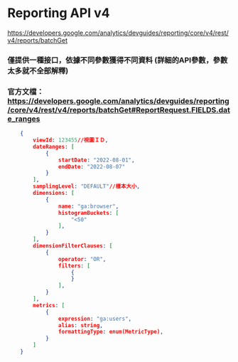 # Reporting API v4

https://developers.google.com/analytics/devguides/reporting/core/v4/rest/v4/reports/batchGet

### 僅提供一種接口，依據不同參數獲得不同資料 (詳細的API參數，參數太多就不全部解釋)
### 官方文檔：https://developers.google.com/analytics/devguides/reporting/core/v4/rest/v4/reports/batchGet#ReportRequest.FIELDS.date_ranges
```json
	{
		viewId: 123455//視圖ＩＤ,
		dateRanges: [
			{
				startDate: "2022-08-01",
				endDate: "2022-08-07"
			}
		],
		samplingLevel: "DEFAULT"//樣本大小,
		dimensions: [
			{
				name: "ga:browser",
				histogramBuckets: [
					"<50"
				],
			}
		],
		dimensionFilterClauses: [
			{
				operator: "OR",
				filters: [
					{
					}
				],
			}
		],
		metrics: [
			{
				expression: "ga:users",
				alias: string,
				formattingType: enum(MetricType),
			}
		]
	}
```
